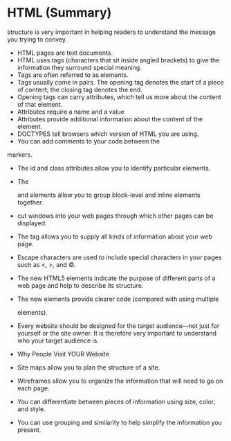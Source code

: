 # HTML (Summary)
structure is very important in helping readers to understand the message you trying to convey.
- HTML pages are text documents.
- HTML uses tags (characters that sit inside angled
brackets) to give the information they surround special
meaning.
- Tags are often referred to as elements.
- Tags usually come in pairs. The opening tag denotes
the start of a piece of content; the closing tag denotes
the end.
- Opening tags can carry attributes, which tell us more
about the content of that element.
- Attributes require a name and a value
- Attributes provide additional information about the content of the element.
- DOCTYPES tell browsers which version of HTML you
are using.
- You can add comments to your code between the
<!-- and --> markers.
- The id and class attributes allow you to identify
particular elements.
 - The <div> and <span> elements allow you to group
block-level and inline elements together.

- <iframes> cut windows into your web pages through
which other pages can be displayed.
- The <meta> tag allows you to supply all kinds of
information about your web page.
- Escape characters are used to include special
characters in your pages such as <, >, and ©.

- The new HTML5 elements indicate the purpose of
different parts of a web page and help to describe
its structure.
 - The new elements provide clearer code (compared
with using multiple <div> elements). 
- Every website should be designed for the
target audience—not just for yourself or the
site owner. It is therefore very important to
understand who your target audience is.
 - Why People Visit
YOUR Website
- Site maps allow you to plan the structure of a site.
- Wireframes allow you to organize the information that
will need to go on each page.
- You can differentiate between pieces of information
using size, color, and style.
- You can use grouping and similarity to help simplify
the information you present.

